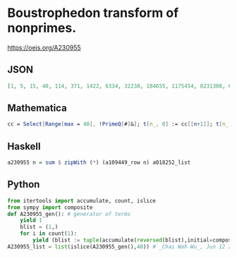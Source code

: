 # Boustrophedon transform of nonprimes\.
https://oeis.org/A230955
## JSON
```JSON
[1, 5, 15, 40, 114, 371, 1422, 6334, 32238, 184655, 1175454, 8231308, 62882262, 520416569, 4638303786, 44292536061, 451160065069, 4882696090609, 55951575728713, 676777708544967, 8617001415386120, 115200823068725262, 1613460678695102980, 23624702309844184487]
```
## Mathematica
```Mathematica
cc = Select[Range[max = 40], !PrimeQ[#]&]; t[n_, 0] := cc[[n+1]]; t[n_, k_] := t[n, k] = t[n, k-1] + t[n-1, n-k]; a[n_] := t[n, n]; Array[a, cc // Length, 0] (* _Jean-François Alcover_, Feb 12 2016 *)
```
## Haskell
```Haskell
a230955 n = sum $ zipWith (*) (a109449_row n) a018252_list
```
## Python
```Python
from itertools import accumulate, count, islice
from sympy import composite
def A230955_gen(): # generator of terms
    yield 1
    blist = (1,)
    for i in count(1):
        yield (blist := tuple(accumulate(reversed(blist),initial=composite(i))))[-1]
A230955_list = list(islice(A230955_gen(),40)) # _Chai Wah Wu_, Jun 12 2022
```
